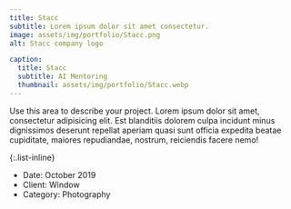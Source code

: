 ```yaml
---
title: Stacc
subtitle: Lorem ipsum dolor sit amet consectetur.
image: assets/img/portfolio/Stacc.png
alt: Stacc company logo

caption:
  title: Stacc
  subtitle: AI Mentoring
  thumbnail: assets/img/portfolio/Stacc.webp
---
```

Use this area to describe your project. Lorem ipsum dolor sit amet, consectetur adipisicing elit. Est blanditiis dolorem culpa incidunt minus dignissimos deserunt repellat aperiam quasi sunt officia expedita beatae cupiditate, maiores repudiandae, nostrum, reiciendis facere nemo!

{:.list-inline}
- Date: October 2019
- Client: Window
- Category: Photography


